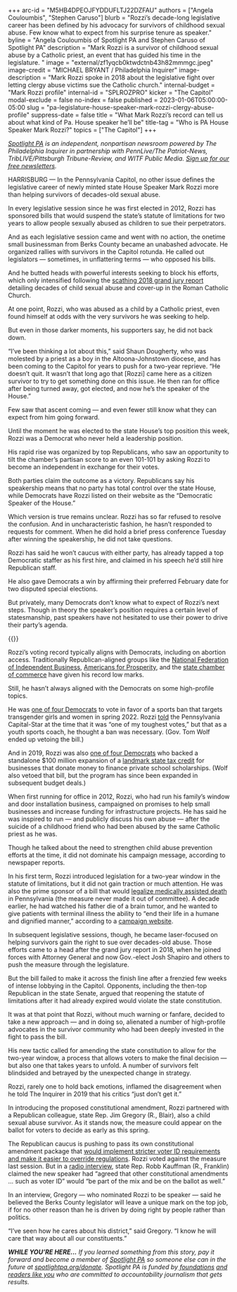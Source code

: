 +++
arc-id = "M5HB4DPEOJFYDDUFLTJ22DZFAU"
authors = ["Angela Couloumbis", "Stephen Caruso"]
blurb = "Rozzi’s decade-long legislative career has been defined by his advocacy for survivors of childhood sexual abuse. Few know what to expect from his surprise tenure as speaker."
byline = "Angela Couloumbis of Spotlight PA and Stephen Caruso of Spotlight PA"
description = "Mark Rozzi is a survivor of childhood sexual abuse by a Catholic priest, an event that has guided his time in the legislature. "
image = "external/zf1yqcb0ktwdctnb43h82mmmgc.jpeg"
image-credit = "MICHAEL BRYANT / Philadelphia Inquirer"
image-description = "Mark Rozzi spoke in 2018 about the legislative fight over letting clergy abuse victims sue the Catholic church."
internal-budget = "Mark Rozzi profile"
internal-id = "SPLROZPRO"
kicker = "The Capitol"
modal-exclude = false
no-index = false
published = 2023-01-06T05:00:00-05:00
slug = "pa-legislature-house-speaker-mark-rozzi-clergy-abuse-profile"
suppress-date = false
title = "What Mark Rozzi’s record can tell us about what kind of Pa. House speaker he’ll be"
title-tag = "Who is PA House Speaker Mark Rozzi?"
topics = ["The Capitol"]
+++

<a href="https://www.spotlightpa.org/"><i>Spotlight PA</i></a><i> is an independent, nonpartisan newsroom powered by The Philadelphia Inquirer in partnership with PennLive/The Patriot-News, TribLIVE/Pittsburgh Tribune-Review, and WITF Public Media. </i><a href="https://www.spotlightpa.org/newsletters"><i>Sign up for our free newsletters</i></a><i>.</i>

HARRISBURG — In the Pennsylvania Capitol, no other issue defines the legislative career of newly minted state House Speaker Mark Rozzi more than helping survivors of decades-old sexual abuse.

In every legislative session since he was first elected in 2012, Rozzi has sponsored bills that would suspend the state’s statute of limitations for two years to allow people sexually abused as children to sue their perpetrators.

And as each legislative session came and went with no action, the onetime small businessman from Berks County became an unabashed advocate. He organized rallies with survivors in the Capitol rotunda. He called out legislators — sometimes, in unflattering terms — who opposed his bills.

<script src="https://www.spotlightpa.org/embed.js" async></script><div data-spl-embed-version="1" data-spl-src="https://www.spotlightpa.org/embeds/newsletter/"></div>


And he butted heads with powerful interests seeking to block his efforts, which only intensified following the <a href="https://www.inquirer.com/philly/news/catholic-church-sex-abuse-clergy-pennsylvania-grand-jury-report-released-names-20180814.html">scathing 2018 grand jury report</a> detailing decades of child sexual abuse and cover-up in the Roman Catholic Church.

At one point, Rozzi, who was abused as a child by a Catholic priest, even found himself at odds with the very survivors he was seeking to help.

But even in those darker moments, his supporters say, he did not back down.

“I’ve been thinking a lot about this,” said Shaun Dougherty, who was molested by a priest as a boy in the Altoona-Johnstown diocese, and has been coming to the Capitol for years to push for a two-year reprieve. “He doesn’t quit. It wasn’t that long ago that [Rozzi] came here as a citizen survivor to try to get something done on this issue. He then ran for office after being turned away, got elected, and now he’s the speaker of the House.”

Few saw that ascent coming — and even fewer still know what they can expect from him going forward.

Until the moment he was elected to the state House’s top position this week, Rozzi was a Democrat who never held a leadership position.

His rapid rise was organized by top Republicans, who saw an opportunity to tilt the chamber’s partisan score to an even 101-101 by asking Rozzi to become an independent in exchange for their votes.

Both parties claim the outcome as a victory. Republicans say his speakership means that no party has total control over the state House, while Democrats have Rozzi listed on their website as the “Democratic Speaker of the House.”

Which version is true remains unclear. Rozzi has so far refused to resolve the confusion. And in uncharacteristic fashion, he hasn’t responded to requests for comment. When he did hold a brief press conference Tuesday after winning the speakership, he did not take questions.

Rozzi has said he won’t caucus with either party, has already tapped a top Democratic staffer as his first hire, and claimed in his speech he’d still hire Republican staff.

He also gave Democrats a win by affirming their preferred February date for two disputed special elections.

But privately, many Democrats don’t know what to expect of Rozzi’s next steps. Though in theory the speaker’s position requires a certain level of statesmanship, past speakers have not hesitated to use their power to drive their party’s agenda.

{{<picture src="external/wd6v0yy9bra14ft8trbfxajcjr.jpeg" description="State Rep. Jim Gregory, a fellow abuse survivor, nominated Mark Rozzi to be state House speaker. " caption="State Rep. Jim Gregory, a fellow abuse survivor, nominated Mark Rozzi to be state House speaker. " credit="Commonwealth Media Services ">}} 

Rozzi’s voting record typically aligns with Democrats, including on abortion access. Traditionally Republican-aligned groups like the <a href="https://assets.nfib.com/nfibcom/Pennsylvania-Voting-Record-21-22.pdf">National Federation of Independent Business</a>, <a href="https://pataxpayerscorecard.com/#/legislator/17622">Americans for Prosperity</a>, and the <a href="https://www.pachamber.org/advocacy/chamber_pac/legislative_scorecard/">state chamber of commerce</a> have given his record low marks.

Still, he hasn’t always aligned with the Democrats on some high-profile topics.

He was <a href="https://www.legis.state.pa.us/CFDOCS/Legis/RC/Public/rc_view_action2.cfm?sess_yr=2021&sess_ind=0&rc_body=H&rc_nbr=811">one of four Democrats</a> to vote in favor of a sports ban that targets transgender girls and women in spring 2022. Rozzi <a href="https://twitter.com/StephenJ_Caruso/status/1513992336434475008?s=20&t=T7MQb7YhDtFjaiIjhnShBw">told</a> the Pennsylvania Capital-Star at the time that it was “one of my toughest votes,” but that as a youth sports coach, he thought a ban was necessary. (Gov. Tom Wolf ended up vetoing the bill.)

And in 2019, Rozzi was also <a href="https://www.legis.state.pa.us/CFDOCS/Legis/RC/Public/rc_view_action2.cfm?sess_yr=2019&sess_ind=0&rc_body=H&rc_nbr=261">one of four Democrats</a> who backed a standalone $100 million expansion of a <a href="https://www.spotlightpa.org/news/2022/07/pa-private-school-tax-credit-expansion-transparency/">landmark state tax credit</a> for businesses that donate money to finance private school scholarships. (Wolf also vetoed that bill, but the program has since been expanded in subsequent budget deals.)

When first running for office in 2012, Rozzi, who had run his family’s window and door installation business, campaigned on promises to help small businesses and increase funding for infrastructure projects. He has said he was inspired to run — and publicly discuss his own abuse — after the suicide of a childhood friend who had been abused by the same Catholic priest as he was.

Though he talked about the need to strengthen child abuse prevention efforts at the time, it did not dominate his campaign message, according to newspaper reports.

In his first term, Rozzi introduced legislation for a two-year window in the statute of limitations, but it did not gain traction or much attention. He was also the prime sponsor of a bill that would <a href="https://www.legis.state.pa.us/CFDOCS/Legis/PN/Public/btCheck.cfm?txtType=PDF&sessYr=2013&sessInd=0&billBody=H&billTyp=B&billNbr=2548&pn=4317">legalize medically assisted death</a> in Pennsylvania (the measure never made it out of committee). A decade earlier, he had watched his father die of a brain tumor, and he wanted to give patients with terminal illness the ability to “end their life in a humane and dignified manner,” according to a <a href="https://voterozzi.com/about.html">campaign website</a>.

In subsequent legislative sessions, though, he became laser-focused on helping survivors gain the right to sue over decades-old abuse. Those efforts came to a head after the grand jury report in 2018, when he joined forces with Attorney General and now Gov.-elect Josh Shapiro and others to push the measure through the legislature.

But the bill failed to make it across the finish line after a frenzied few weeks of intense lobbying in the Capitol. Opponents, including the then-top Republican in the state Senate, argued that reopening the statute of limitations after it had already expired would violate the state constitution.

It was at that point that Rozzi, without much warning or fanfare, decided to take a new approach — and in doing so, alienated a number of high-profile advocates in the survivor community who had been deeply invested in the fight to pass the bill.

<script src="https://www.spotlightpa.org/embed.js" async></script><div data-spl-embed-version="1" data-spl-src="https://www.spotlightpa.org/embeds/donate/"></div>


His new tactic called for amending the state constitution to allow for the two-year window, a process that allows voters to make the final decision — but also one that takes years to unfold. A number of survivors felt blindsided and betrayed by the unexpected change in strategy.

Rozzi, rarely one to hold back emotions, inflamed the disagreement when he told The Inquirer in 2019 that his critics “just don’t get it.”

In introducing the proposed constitutional amendment, Rozzi partnered with a Republican colleague, state Rep. Jim Gregory (R., Blair), also a child sexual abuse survivor. As it stands now, the measure could appear on the ballot for voters to decide as early as this spring.

The Republican caucus is pushing to pass its own constitutional amendment package that <a href="https://www.spotlightpa.org/news/2022/12/republicans-pa-house-control-constitional-amendments-abortion/" target="_blank">would implement stricter voter ID requirements and make it easier to override regulations</a>. Rozzi voted against the measure last session. But in a <a href="https://soundcloud.com/newstalk1037fm/05-january-rep-kauffman?si=7d7a05dd06704a76bd51469cc6af4644&utm_source=clipboard&utm_medium=text&utm_campaign=social_sharing&fbclid=IwAR3b12IWhPfCGLRp072T4vswpcuXNMbrh_ns49h6dFNc027jcjYncD_4_hM" target="_blank">radio interview</a>, state Rep. Robb Kauffman (R., Franklin) claimed the new speaker had “agreed that other constitutional amendments ... such as voter ID” would “be part of the mix and be on the ballot as well.”

In an interview, Gregory — who nominated Rozzi to be speaker — said he believed the Berks County legislator will leave a unique mark on the top job, if for no other reason than he is driven by doing right by people rather than politics.

“I’ve seen how he cares about his district,” said Gregory. “I know he will care that way about all our constituents.”

<i><b>WHILE YOU’RE HERE...</b></i><i> If you learned something from this story, pay it forward and become a member of </i><a href="https://www.spotlightpa.org/"><i>Spotlight PA</i></a><i> so someone else can in the future at </i><a href="http://spotlightpa.org/donate"><i>spotlightpa.org/donate</i></a><i>. Spotlight PA is funded by</i><a href="https://www.spotlightpa.org/support"><i> foundations</i></a><i> </i><a href="https://www.spotlightpa.org/support"><i>and readers like you</i></a><i> who are committed to accountability journalism that gets results.</i>
